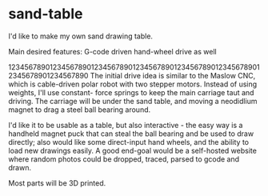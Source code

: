 # sand-table

I'd like to make my own sand drawing table.

Main desired features:
G-code driven
hand-wheel drive as well

12345678901234567890123456789012345678901234567890123456789012345678901234567890
The initial drive idea is similar to the Maslow CNC, which is cable-driven polar
robot with two stepper motors.  Instead of using weights, I'll use constant-
force springs to keep the main carriage taut and driving.  The carriage will be
under the sand table, and moving a neodidlium magnet to drag a steel ball bearing
around.

I'd like it to be usable as a table, but also interactive - the easy way is a
handheld magnet puck that can steal the ball bearing and be used to draw directly;
also would like some direct-input hand wheels, and the ability to load new
drawings easily.  A good end-goal would be a self-hosted website where random
photos could be dropped, traced, parsed to gcode and drawn.

Most parts will be 3D printed.
